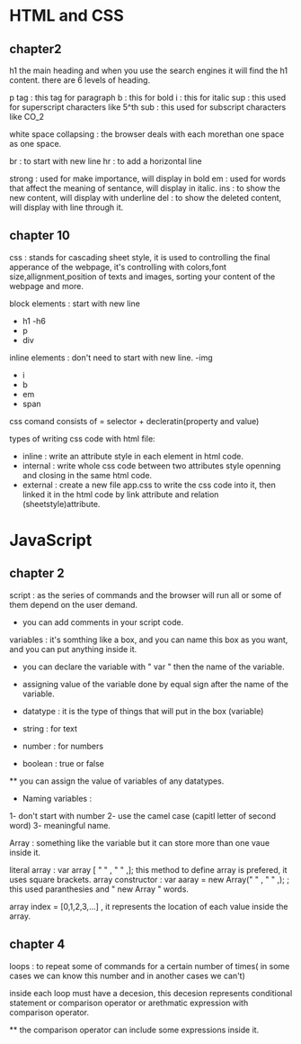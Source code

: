 # HTML and CSS
## chapter2

h1 the main heading and when you use the search engines it will find the h1 content.
there are 6 levels of heading.

p tag : this tag for paragraph
b : this for bold
i : this for italic
sup : this used for superscript characters like 5^th
sub : this used for subscript characters like CO_2

white space collapsing : the browser deals with each morethan one space as one space.

br  : to start with new line
hr : to add a horizontal line

strong : used for make importance, will display in bold
em : used for words that affect the meaning of sentance, will display in italic.
ins : to show the new content, will display with underline
del : to show the deleted content, will display with line through it.

## chapter 10

css : stands for cascading sheet style, it is used to controlling the final apperance of the webpage, it's controlling with colors,font size,allignment,position of texts and images, sorting your content of the webpage and  more.

block elements : start with new line
- h1 -h6
- p
- div

inline elements : don't need to start with new line.
-img
- i
- b
- em
- span

css comand consists of = selector + decleratin(property and value)

types of writing css code with html file:

- inline : write an attribute style in each element in html code.
- internal : write whole css code between two attributes style openning and closing in the same html code.
- external : create a new file app.css to write the css code into it, then linked it in the html code by link attribute and relation (sheetstyle)attribute.

# JavaScript

## chapter 2

script : as the series of commands and the browser will run all or some of them depend on the user demand.

- you can add comments in your script code.

variables : it's somthing like a box, and you can name this box as you want, and you can put anything inside it.

- you can declare the variable with " var " then the name of the variable.
- assigning value of the variable done by equal sign after the name of the variable.

- datatype : it is the type of things that will put in the box (variable)
 - string : for text
 - number : for numbers
 - boolean : true or false

** you can assign the value of variables of any datatypes.

- Naming variables :

1- don't start with number
2- use the camel case (capitl letter of second word)
3- meaningful name.

Array : something like the variable but it can store more than one vaue inside it.

literal array : var array [ " " , " " ,]; this method to define array is prefered, it uses square brackets.
array constructor : var aaray = new Array(" " , "  " ,); ; this used paranthesies and " new Array " words.

array index = [0,1,2,3,...] , it represents the location of each value inside the array.


## chapter 4

loops : to repeat some of commands for a certain number of times( in some cases we can know this number and in another cases we can't)

inside each loop must have a decesion, this decesion represents conditional statement or comparison operator or arethmatic expression with comparison operator.

** the comparison operator can include some expressions inside it.
